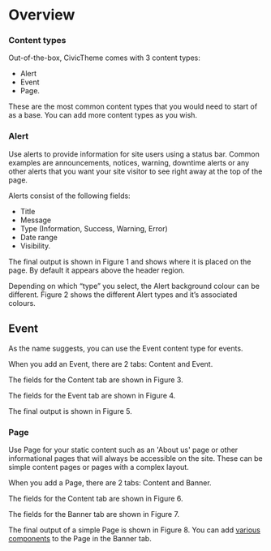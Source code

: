 # Overview

### Content types <a href="#contentauthoring-overview-contenttypes" id="contentauthoring-overview-contenttypes"></a>

Out-of-the-box, CivicTheme comes with 3 content types:

* Alert
* Event
* Page.&#x20;

These are the most common content types that you would need to start of as a base. You can add more content types as you wish.

### Alert <a href="#contentauthoring-overview-alert" id="contentauthoring-overview-alert"></a>

Use alerts to provide information for site users using a status bar. Common examples are announcements, notices, warning, downtime alerts or any other alerts that you want your site visitor to see right away at the top of the page.

Alerts consist of the following fields:

* Title
* Message
* Type (Information, Success, Warning, Error)
* Date range
* Visibility.

The final output is shown in Figure 1 and shows where it is placed on the page. By default it appears above the header region.



Depending on which “type” you select, the Alert background colour can be different. Figure 2 shows the different Alert types and it’s associated colours.



## Event <a href="#contentauthoring-overview-event" id="contentauthoring-overview-event"></a>

As the name suggests, you can use the Event content type for events.

When you add an Event, there are 2 tabs: Content and Event.

The fields for the Content tab are shown in Figure 3.



The fields for the Event tab are shown in Figure 4.



The final output is shown in Figure 5.



### Page <a href="#contentauthoring-overview-page" id="contentauthoring-overview-page"></a>

Use Page for your static content such as an 'About us' page or other informational pages that will always be accessible on the site. These can be simple content pages or pages with a complex layout.

When you add a Page, there are 2 tabs: Content and Banner.

The fields for the Content tab are shown in Figure 6.



The fields for the Banner tab are shown in Figure 7.



The final output of a simple Page is shown in Figure 8. You can add [various components](broken-reference) to the Page in the Banner tab.

